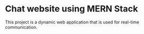 # Chat website using MERN Stack

This project is a dynamic web application that is used for real-time communication.
